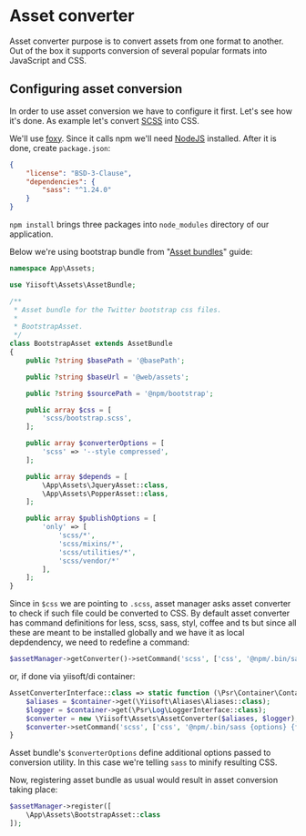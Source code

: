 # Asset converter

Asset converter purpose is to convert assets from one format to another. Out of the box it supports conversion of
several popular formats into JavaScript and CSS.

## Configuring asset conversion

In order to use asset conversion we have to configure it first. Let's see how it's done. As example
let's convert [SCSS](https://sass-lang.com/) into CSS.  


We'll use [foxy](https://github.com/fxpio/foxy). Since it calls npm we'll need [NodeJS](https://nodejs.org/en/) installed.
After it is done, create `package.json`:

```json
{
    "license": "BSD-3-Clause",
    "dependencies": {
        "sass": "^1.24.0"
    }
}
```

`npm install` brings three packages into `node_modules` directory of our application.

Below we're using bootstrap bundle from "[Asset bundles](asset-bundles.md)" guide:

```php
namespace App\Assets;

use Yiisoft\Assets\AssetBundle;

/**
 * Asset bundle for the Twitter bootstrap css files.
 *
 * BootstrapAsset.
 */
class BootstrapAsset extends AssetBundle
{
    public ?string $basePath = '@basePath';

    public ?string $baseUrl = '@web/assets';

    public ?string $sourcePath = '@npm/bootstrap';

    public array $css = [
        'scss/bootstrap.scss',
    ];

    public array $converterOptions = [
        'scss' => '--style compressed',
    ];

    public array $depends = [
        \App\Assets\JqueryAsset::class,
        \App\Assets\PopperAsset::class,
    ];

    public array $publishOptions = [
        'only' => [
            'scss/*',
            'scss/mixins/*',
            'scss/utilities/*',
            'scss/vendor/*'
        ],
    ];
}
```

Since in `$css` we are pointing to `.scss`, asset manager asks asset converter to check if such file could be converted
to CSS. By default asset converter has command definitions for less, scss, sass, styl, coffee and ts but since all these
are meant to be installed globally and we have it as local depdendency, we need to redefine a command:

```php
$assetManager->getConverter()->setCommand('scss', ['css', '@npm/.bin/sass {options} {from} {to}']);
```  

or, if done via yiisoft/di container:

```php
AssetConverterInterface::class => static function (\Psr\Container\ContainerInterface $container) {
    $aliases = $container->get(\Yiisoft\Aliases\Aliases::class);
    $logger = $container->get(\Psr\Log\LoggerInterface::class);
    $converter = new \Yiisoft\Assets\AssetConverter($aliases, $logger);
    $converter->setCommand('scss', ['css', '@npm/.bin/sass {options} {from} {to}']);
}
```

Asset bundle's `$converterOptions` define additional options passed to conversion utility. In this case we're telling `sass`
to minify resulting CSS.

Now, registering asset bundle as usual would result in asset conversion taking place:

```php
$assetManager->register([
    \App\Assets\BootstrapAsset::class
]);
```
